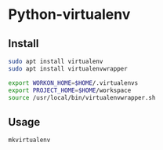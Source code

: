 # Python-virtualenv
## Install
```sh
sudo apt install virtualenv
sudo apt install virtualenvwrapper
```
```sh
export WORKON_HOME=$HOME/.virtualenvs
export PROJECT_HOME=$HOME/workspace
source /usr/local/bin/virtualenvwrapper.sh
```

## Usage
```sh
mkvirtualenv
```
